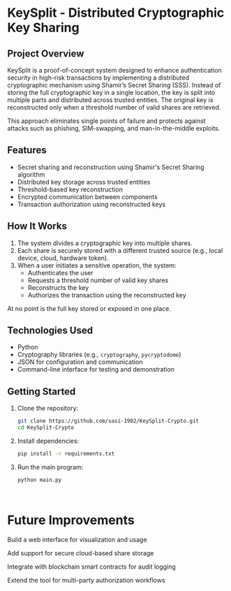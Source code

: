 # KeySplit - Distributed Cryptographic Key Sharing

## Project Overview

KeySplit is a proof-of-concept system designed to enhance authentication security in high-risk transactions by implementing a distributed cryptographic mechanism using Shamir’s Secret Sharing (SSS). Instead of storing the full cryptographic key in a single location, the key is split into multiple parts and distributed across trusted entities. The original key is reconstructed only when a threshold number of valid shares are retrieved.

This approach eliminates single points of failure and protects against attacks such as phishing, SIM-swapping, and man-in-the-middle exploits.

## Features

- Secret sharing and reconstruction using Shamir's Secret Sharing algorithm
- Distributed key storage across trusted entities
- Threshold-based key reconstruction
- Encrypted communication between components
- Transaction authorization using reconstructed keys

## How It Works

1. The system divides a cryptographic key into multiple shares.
2. Each share is securely stored with a different trusted source (e.g., local device, cloud, hardware token).
3. When a user initiates a sensitive operation, the system:
   - Authenticates the user
   - Requests a threshold number of valid key shares
   - Reconstructs the key
   - Authorizes the transaction using the reconstructed key

At no point is the full key stored or exposed in one place.

## Technologies Used

- Python
- Cryptography libraries (e.g., `cryptography`, `pycryptodome`)
- JSON for configuration and communication
- Command-line interface for testing and demonstration


## Getting Started

1. Clone the repository:
   ```bash
   git clone https://github.com/sasi-1902/KeySplit-Crypto.git
   cd KeySplit-Crypto

2. Install dependencies:

   ```bash
   pip install -r requirements.txt

3. Run the main program:

   ```bash
   python main.py




# Future Improvements
Build a web interface for visualization and usage

Add support for secure cloud-based share storage

Integrate with blockchain smart contracts for audit logging

Extend the tool for multi-party authorization workflows

